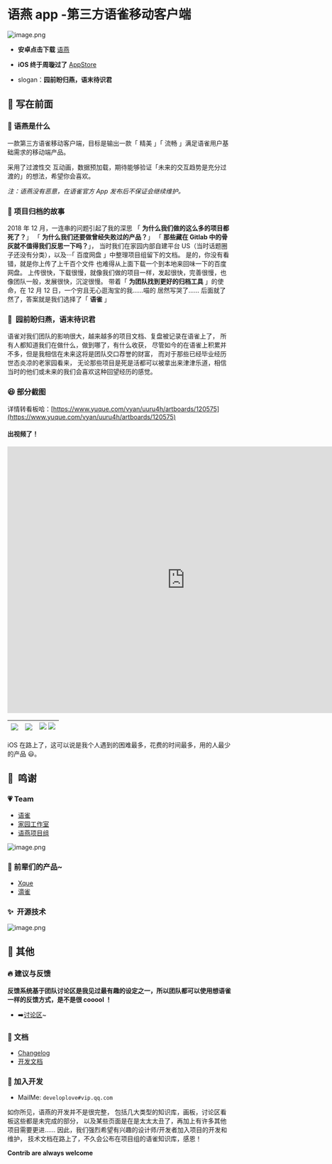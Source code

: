 # 语燕 app -第三方语雀移动客户端

![image.png][0]

- **安卓点击下载** [语燕](http://vyan.ncuos.com/)
- **iOS 终于周璇过了** [AppStore](https://apps.apple.com/cn/app/%E8%AF%AD%E7%87%95app/id1502617331#?platform=iphone)

- slogan：**园前盼归燕，语末待识君**

## 🎉 写在前面

### 🔖 语燕是什么

一款第三方语雀移动客户端，目标是输出一款「 精美 」「 流畅 」满足语雀用户基础需求的移动端产品。

采用了过渡性交 互动画，数据预加载，期待能够验证「未来的交互趋势是充分过渡的」的想法，希望你会喜欢。

_注：语燕没有恶意，在语雀官方 App 发布后不保证会继续维护。_

### 📗 项目归档的故事

2018 年 12 月，一连串的问题引起了我的深思
「 **为什么我们做的这么多的项目都死了？**」
「 **为什么我们还要做曾经失败过的产品？**」
「 **那些藏在 Gitlab 中的骨灰就不值得我们反思一下吗？**」，
当时我们在家园内部自建平台 US（当时话题圈子还没有分类），以及···「 百度网盘 」中整理项目组留下的文档。
是的，你没有看错，就是你上传了上千百个文件 也难得从上面下载一个到本地来回味一下的百度网盘。
上传很快，下载很慢，就像我们做的项目一样，发起很快，完善很慢，也像团队一般，发展很快，沉淀很慢。
带着「 **为团队找到更好的归档工具** 」的使命，在 12 月 12 日，一个穷且无心逛淘宝的我……喵的
居然写哭了…… 后面就了然了，答案就是我们选择了「 **语雀** 」

### 💎  园前盼归燕，语末待识君

语雀对我们团队的影响很大，越来越多的项目文档、复盘被记录在语雀上了，
所有人都知道我们在做什么，做到哪了，有什么收获，
尽管如今的在语雀上积累并不多，但是我相信在未来这将是团队交口荐誉的财富，
而对于那些已经毕业经历世态炎凉的老家园看来，
无论那些项目是死是活都可以被拿出来津津乐道，相信当时的他们或未来的我们会喜欢这种回望经历的感觉。

### 😆 部分截图

详情转看板哈：[https://www.yuque.com/vyan/uuru4h/artboards/120575](https://www.yuque.com/vyan/uuru4h/artboards/120575)

#### 出视频了！

<iframe
    width="800"
    height="600"
    src="https://player.bilibili.com/player.html?aid=843098952&bvid=BV1k54y147mJ&cid=264937502&page=1"
    scrolling="no" 
    frameborder="no"
    allowfullscreen>
</iframe>

| ![][1] | ![][2] | ![][3] ![][6] |
| ------ | ------ | ------------- |

iOS 在路上了，这可以说是我个人遇到的困难最多，花费的时间最多，用的人最少的产品 😃。

## 💪  鸣谢

### 💗 Team

- [语雀](https://www.yuque.com/yuque)
- [家园工作室](https://www.yuque.com/ncuhome)
- [语燕项目组](https://www.yuque.com/vyan)

![image.png][4]

### 👑 前辈们的产品~

- [Xque](https://github.com/okoala/xque)
- [滴雀](https://github.com/FEMessage/dique)

### ✨  开源技术

![image.png][5]

## 👻 其他

### 🔥 建议与反馈

**反馈系统基于团队讨论区是我见过最有趣的设定之一，所以团队都可以使用想语雀一样的反馈方式，是不是很 cooool ！**

- ➡️[讨论区](https://www.yuque.com/vyan/topics)~

### 👀 文档

- [Changelog](https://www.yuque.com/vyan/project/onwyp2)
- [开发文档](https://www.yuque.com/vyan/project/nsdktu)

### 🔨 加入开发

- MailMe: `developlove#vip.qq.com`

如你所见，语燕的开发并不是很完整，
包括几大类型的知识库，画板，讨论区看板这些都是未完成的部分，
以及某些页面是在是太太太丑了，再加上有许多其他项目需要更进……
因此，我们强烈希望有兴趣的设计师/开发者加入项目的开发和维护，
技术文档在路上了，不久会公布在项目组的语雀知识库，感恩！

**Contrib are always welcome**

[0]: https://cdn.nlark.com/yuque/0/2020/png/164272/1602424186195-b51821d0-6342-4391-8a31-9867df64269b.png#align=left&display=inline&height=465&margin=%5Bobject%20Object%5D&name=image.png&originHeight=1310&originWidth=1384&size=154600&status=done&style=none&width=491
[1]: https://cdn.nlark.com/yuque/0/2020/png/164272/1584294505870-dbddacb7-dcfc-4742-8836-13f7088093c1.png#align=left&display=inline&height=732&margin=%5Bobject%20Object%5D&name=Simulator%20Screen%20Shot%20-%20iPhone%2011%20Pro%20Max%20-%202020-03-16%20at%2001.42.30.png&originHeight=2688&originWidth=1242&size=525669&status=done&style=none&width=338
[2]: https://cdn.nlark.com/yuque/0/2020/png/164272/1584294485727-ece08831-0591-46de-a6a4-c7c58bf77c74.png#align=left&display=inline&height=732&margin=%5Bobject%20Object%5D&name=Simulator%20Screen%20Shot%20-%20iPhone%2011%20Pro%20Max%20-%202020-03-16%20at%2001.42.44.png&originHeight=2688&originWidth=1242&size=287256&status=done&style=none&width=338
[3]: https://cdn.nlark.com/yuque/0/2020/png/164272/1584518779095-f074332d-3b2c-4b5c-9e5d-f179864e488d.png#align=left&display=inline&height=503&margin=%5Bobject%20Object%5D&name=image.png&originHeight=1548&originWidth=782&size=774916&status=done&style=none&width=254
[4]: https://cdn.nlark.com/yuque/0/2020/png/164272/1584518223419-1735f0d9-301b-4bf3-b200-4e810ae93b2c.png#align=left&display=inline&height=205&margin=%5Bobject%20Object%5D&name=image.png&originHeight=410&originWidth=650&size=45759&status=done&style=none&width=325
[5]: https://cdn.nlark.com/yuque/0/2020/png/164272/1584518575107-3c3bea49-934b-4c29-8c9e-98cbf1df61d2.png#align=left&display=inline&height=33&margin=%5Bobject%20Object%5D&name=image.png&originHeight=66&originWidth=176&size=3350&status=done&style=none&width=88
[6]: https://cdn.nlark.com/yuque/0/2020/png/164272/1584518822185-c472961d-0c99-46b6-9c5d-69cdad9ee538.png?x-oss-process=image%2Fresize%2Cw_300
